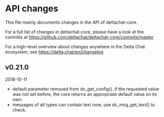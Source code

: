 # API changes

This file mainly documents changes in the API of deltachat-core.

For a full list of changes in deltachat-core, please have a look at the commits at
https://github.com/deltachat/deltachat-core/commits/master

For a high-level overview about changes anywhere in the Delta Chat ecosystem,
see https://delta.chat/en/changelog

## v0.21.0
2018-10-11

* default parameter removed from dc_get_config().
  if the requested value was not set before, 
  the core returns an appropriate default value on its own.
* messages of all types can contain text now;
  use dc_msg_get_text() to check.
